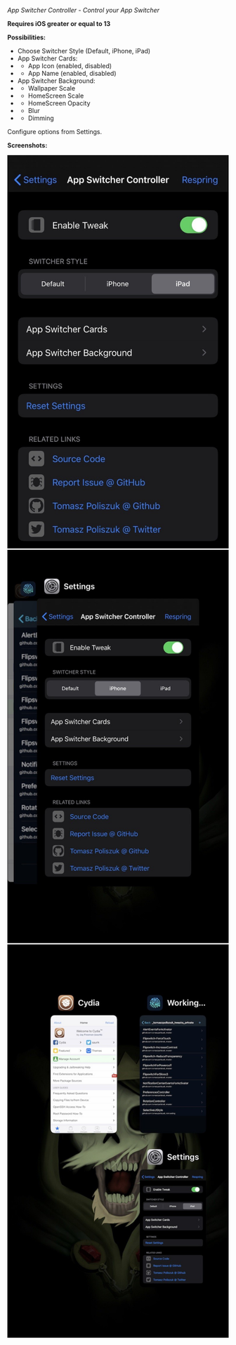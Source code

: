 *App Switcher Controller - Control your App Switcher*

**Requires iOS greater or equal to 13**

**Possibilities:**
- Choose Switcher Style (Default, iPhone, iPad)
- App Switcher Cards:
- - App Icon (enabled, disabled)
- - App Name (enabled, disabled)
- App Switcher Background:
- - Wallpaper Scale
- - HomeScreen Scale
- - HomeScreen Opacity
- - Blur
- - Dimming

Configure options from Settings.

**Screenshots:**

![settings](screenshots/appswitchercontroller1.jpg)
![deck](screenshots/appswitchercontroller2.jpg)
![grid](screenshots/appswitchercontroller3.jpg)
